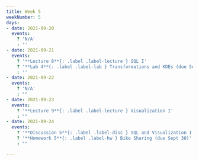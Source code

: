 ```yaml
---
title: Week 5
weekNumber: 5
days:
- date: 2021-09-20
  events:
    ? 'N/A'
    : ''
- date: 2021-09-21
  events:
    ? '**Lecture 8**{: .label .label-lecture } SQL I'
    ? '**Lab 4**{: .label .label-lab } Transformations and KDEs (due Sept 21)'
    : ''
- date: 2021-09-22
  events:
    ? 'N/A'
    : ""
- date: 2021-09-23
  events:
    ? '**Lecture 9**{: .label .label-lecture } Visualization I'
    : ""
- date: 2021-09-24
  events:
    ? '**Discussion 5**{: .label .label-disc } SQL and Visualization I'
    ? '**Homework 5**{: .label .label-hw } Bike Sharing (due Sept 30)'
    : ""

---
```

